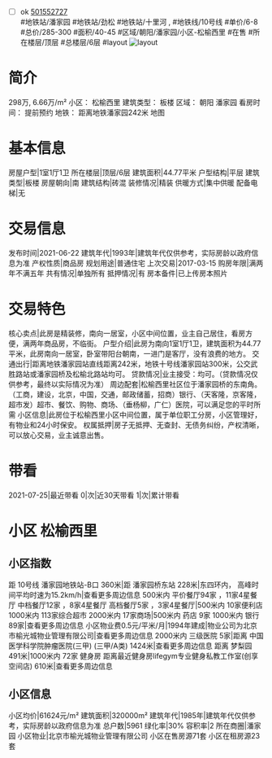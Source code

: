 - [ ] ok [501552727](https://bj.5i5j.com/ershoufang/501552727.html)  
 #地铁站/潘家园 #地铁站/劲松 #地铁站/十里河 ,  #地铁线/10号线
#单价/6-8 #总价/285-300 #面积/40-45   #区域/朝阳/潘家园/小区-松榆西里 #在售 #所在楼层/顶层 #总楼层/6层 #layout 
![layout](http://image2a.5i5j.com/bdir/layout/ce37e6e07c3247e3ad9f6cdbac96fd4a.jpg_P5.jpg) 
# 简介 
 298万,  6.66万/m² 
小区： 松榆西里
建筑类型： 板楼
区域： 朝阳 潘家园
看房时间： 提前预约
地铁： 距离地铁潘家园242米 地图
# 基本信息 
 房屋户型|1室1厅1卫
所在楼层|顶层/6层
建筑面积|44.77平米
户型结构|平层
建筑类型|板楼
房屋朝向|南
建筑结构|砖混
装修情况|精装
供暖方式|集中供暖
配备电梯|无
# 交易信息 
 发布时间|2021-06-22
建筑年代|1993年|建筑年代仅供参考，实际房龄以政府信息为准
产权性质|商品房
规划用途|普通住宅
上次交易|2017-03-15
购房年限|满两年不满五年
共有情况|单独所有
抵押情况|有
房本备件|已上传房本照片
# 交易特色 
 核心卖点|此房是精装修，南向一居室，小区中间位置，业主自己居住，看房方便，满两年商品房，不临街。
户型介绍|此房为南向1室1厅1卫，建筑面积为44.77平米，此房南向一居室，卧室带阳台朝南，一进门是客厅，没有浪费的地方。
交通出行|距离地铁潘家园站直线距离242米，地铁十号线潘家园站300米，公交武胜路站或潘家园桥及松榆北路站均可。
贷款情况|业主接受：均可。（贷款情况仅供参考，最终以实际情况为准）
周边配套|松榆西里社区位于潘家园桥的东南角。（工商，建设，北京，中国，交通，邮政储蓄，招商）银行、（天客隆，京客隆，超市发）超市、餐饮、购物、商场、（垂杨柳，广仁）医院，可以满足您的平时所需
小区信息|此房位于松榆西里小区中间位置，属于单位职工分房，小区管理好，有物业和24小时保安。
权属抵押|房子无抵押、无查封、无债务纠纷，产权清晰，可以放心交易，业主诚意出售。
# 带看 
 2021-07-25|最近带看	 0|次|近30天带看	 1|次|累计带看
# 小区 松榆西里
## 小区指数 
 距 10号线 潘家园地铁站-B口 360米|距 潘家园桥东站 228米|东四环内， 高峰时间平均时速为15.2km/h|查看更多周边信息
500米内 平价餐厅94家 ，11家4星餐厅
中档餐厅12家 ，8家4星餐厅
高档餐厅5家 ，3家4星餐厅|500米内 10家便利店
1000米内 113家综合超市
2000米内 17家商场|500米内 药店 9家
1000米内 银行 89家|查看更多周边信息
小区物业费0.5元/平米/月|1994年建成|物业公司为北京市榆光城物业管理有限公司|查看更多周边信息
2000米内 三级医院 5家|距离 中国医学科学院肿瘤医院(三甲) (三甲/A类) 1424米|查看更多周边信息
距离 梦梨园 491米|1000米内 72家 健身房
距离最近健身房lifegym专业健身私教工作室(创享空间店) 610米|查看更多周边信息
## 小区信息 
 小区均价|61624元/m²
建筑面积|320000m²
建筑年代|1985年|建筑年代仅供参考，实际房龄以政府信息为准
总户数|5961
绿化率|30%
容积率|2
所在商圈|潘家园
小区物业|北京市榆光城物业管理有限公司
小区在售房源71套
小区在租房源23套
